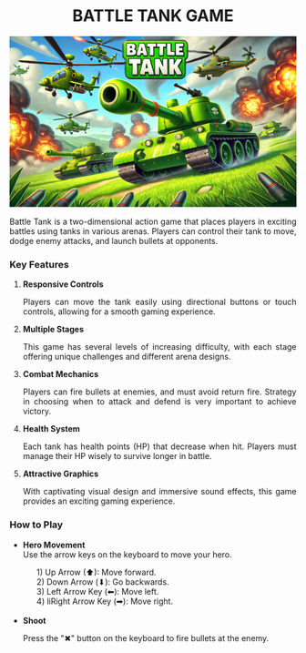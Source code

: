 <center>
    <h1>BATTLE TANK GAME</h1>
</center>
<div style="text-align: justify">
    <p align="center">
        <img height="300" src="/images/menu.png"/><br/>
    </p>
    <p>Battle Tank is a two-dimensional action game that places players in exciting battles using tanks in various arenas. Players can control their tank to move, dodge enemy attacks, and launch bullets at opponents.</p>
    <h3>Key Features</h3>
    <ol>
        <li>
            <strong>Responsive Controls</strong>
        </li>
        <p>Players can move the tank easily using directional buttons or touch controls, allowing for a smooth gaming experience.</p>
        <li>
            <strong>Multiple Stages</strong>
        </li>
        <p>This game has several levels of increasing difficulty, with each stage offering unique challenges and different arena designs.</p>
        <li>
            <strong>Combat Mechanics</strong>
        </li>
        <p>Players can fire bullets at enemies, and must avoid return fire. Strategy in choosing when to attack and defend is very important to achieve victory.</p>
        <li>
            <strong>Health System</strong>
        </li>
        <p>Each tank has health points (HP) that decrease when hit. Players must manage their HP wisely to survive longer in battle.</p>
        <li>
            <strong>Attractive Graphics</strong>
        </li>
        <p>With captivating visual design and immersive sound effects, this game provides an exciting gaming experience.</p>
    </ol>
    <h3>How to Play</h3>
    <ul>
        <li>
            <strong>Hero Movement</strong>
        </li>
        <text>Use the arrow keys on the keyboard to move your hero.</text>
        <ol style="list-style-type: none;">
            <li>1) Up Arrow (⬆): Move forward.</li>
            <li>2) Down Arrow (⬇): Go backwards.
            <li>3) Left Arrow Key (⬅): Move left.
            <li>4) liRight Arrow Key (➡): Move right.
        </ol>
        <br/>
        <li>
            <strong>Shoot</strong>
        </li>
        <p>Press the "✖" button on the keyboard to fire bullets at the enemy.
    </ul>

</div>

